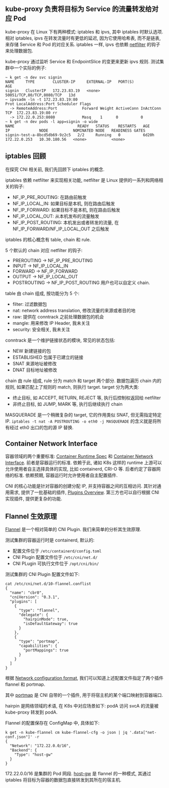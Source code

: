 ## kube-proxy 负责将目标为 Service 的流量转发给对应 Pod
kube-proxy 在 Linux 下有两种模式: iptables 和 ipvs, 其中 iptables 时默认选项.
相对 iptables, ipvs 在转发流量时有更低的延迟, 因为它使用哈希表, 而不是链表, 来存储 Service 和 Pod 的对应关系.
iptables 一样, ipvs 也依赖 [netfilter](https://en.wikipedia.org/wiki/Netfilter) 的钩子来处理数据包.

kube-proxy 通过监听 Service 和 EndpointSlice 的变更来更新 ipvs 规则.
测试集群中一个实际的例子:
```shell
~ k get -n dev svc signin
NAME     TYPE        CLUSTER-IP     EXTERNAL-IP   PORT(S)                     AGE
signin   ClusterIP   172.23.83.19   <none>        50051/TCP,80/TCP,8080/TCP   13d
~ ipvsadm -ln -t 172.23.83.19:80
Prot LocalAddress:Port Scheduler Flags
  -> RemoteAddress:Port           Forward Weight ActiveConn InActConn
TCP  172.23.83.19:80 rr
  -> 172.22.0.253:8080            Masq    1      0          0
~ k get -n dev pods -l app=signin -o wide
NAME                            READY   STATUS    RESTARTS   AGE     IP             NODE           NOMINATED NODE   READINESS GATES
signin-test-a-8bcd5db69-9z2c5   2/2     Running   0          6d20h   172.22.0.253   10.30.180.56   <none>           <none>
```

## iptables 回顾
在探究 CNI 相关前, 我们先回顾下 iptables 的概念.

iptables 依赖 netfilter 来实现相关功能,
netfilter 是 Linux 提供的一系列和网络相关的钩子:
- NF_IP_PRE_ROUTING: 在路由前触发
- NF_IP_LOCAL_IN: 如果目标是本机, 则在路由后触发
- NF_IP_FORWARD: 如果目标不是本机, 则在路由后触发
- NF_IP_LOCAL_OUT: 从本机发布的流量触发
- NF_IP_POST_ROUTING: 本机发出或者转发的流量, 在 NF_IP_FORWARD/NF_IP_LOCAL_OUT 之后触发

iptables 的核心概念有 table, chain 和 rule.

5 个默认的 chain 对应 netfilter 的钩子:
- PREROUTING    -> NF_IP_PRE_ROUTING
- INPUT         -> NF_IP_LOCAL_IN
- FORWARD       -> NF_IP_FORWARD
- OUTPUT        -> NF_IP_LOCAL_OUT
- POSTROUTING   -> NF_IP_POST_ROUTING
用户也可以自定义 chain.

table 由 chain 组成, 按功能分为 5 个:
- filter: 过滤数据包
- nat: network address translation, 修改流量的来源或者目的地
- raw: 提供在 conntrack 之前处理数据包的机会
- mangle: 用来修改 IP Header, 我未关注
- security: 安全相关, 我未关注

conntrack 是一个维护链接状态的模块, 常见的状态包括:
- NEW 新建链接的包
- ESTABLISHED 包属于已建立的链接
- SNAT 来源地址被修改
- DNAT 目标地址被修改

chain 由 rule 组成, rule 分为 match 和 target 两个部分.
数据包遍历 chain 内的规则, 如果匹配上了规则的 match, 则执行 target.
target 分为两大类:
- 终止目标, 如 ACCEPT, RETURN, REJECT 等, 执行后控制权返回给 netfilter
- 非终止目标, 如 JUMP, MARK 等, 执行后继续执行 chain

MASQUERADE 是一个稍微复杂的 target, 它的作用类似 SNAT, 但无需指定特定 IP.
`iptables -t nat -A POSTROUTING -o eth0 -j MASQUERADE`
的含义就是将所有经过 eth0 出口的包的源 IP 替换.

## Container Network Interface
容器领域的两个重要标准: [Container Runtime Spec](https://github.com/opencontainers/runtime-spec) 和
[Container Network Interface](https://github.com/containernetworking/cni).
前者是容器运行的标准. 依赖于此, 诸如 K8s 这样的 runtime 上游可以允许使用者自主选择具体的实现, 比如 containerd, CRI-O 等.
后者约定了容器网络的标准. 依赖预期, 容器运行时允许使用者自主配置插件.

CNI 的核心功能是针对容器的创建分配 IP, 并支持容器之间的互相访问. 
其针对通用需求, 提供了一批基础的插件, [Plugins Overview](https://www.cni.dev/plugins/current/).
第三方也可以自行根据 CNI 实现插件, 提供更复杂的功能.

## Flannel 生效原理
[Flannel](https://github.com/flannel-io/flannel) 是一个相对简单的 CNI Plugin.
我们来简单的分析其生效原理.

测试集群的容器运行时是 containerd, 默认的:
- 配置文件位于 `/etc/containerd/config.toml`
- CNI Plugin 配置文件位于 `/etc/cni/net.d/`
- CNI PLugin 可执行文件位于 `/opt/cni/bin/`

测试集群的 CNI Plugin 配置文件如下:
```shell
cat /etc/cni/net.d/10-flannel.conflist
{
  "name": "cbr0",
  "cniVersion": "0.3.1",
  "plugins": [
    {
      "type": "flannel",
      "delegate": {
        "hairpinMode": true,
        "isDefaultGateway": true
      }
    },
    {
      "type": "portmap",
      "capabilities": {
        "portMappings": true
      }
    }
  ]
}
```
根据 [Network configuration format](https://www.cni.dev/docs/spec/#section-1-network-configuration-format),
我们可以知道上述配置文件指定了两个插件 flannel 和 portmap.

其中 [portmap](https://www.cni.dev/plugins/current/meta/portmap/) 是 CNI 自带的一个插件, 用于将宿主机的某个端口映射到容器端口.

hairpin 是网络领域的术语, 在 K8s 中对应场景如下: podA 访问 svcA 的流量被 kube-proxy 转发到 podA.

Flannel 的配置保存在 ConfigMap 中, 具体如下:
```shell
k get -n kube-flannel cm kube-flannel-cfg -o json | jq '.data["net-conf.json"]' -r
{
  "Network": "172.22.0.0/16",
  "Backend": {
    "Type": "host-gw"
  }
}
```
172.22.0.0/16 是集群的 Pod 网段.
[host-gw](https://github.com/flannel-io/flannel/blob/master/Documentation/backends.md#host-gw)
是 flannel 的一种模式, 其通过 iptables 将目标为容器的数据包直接转发到其所在的宿主机.
